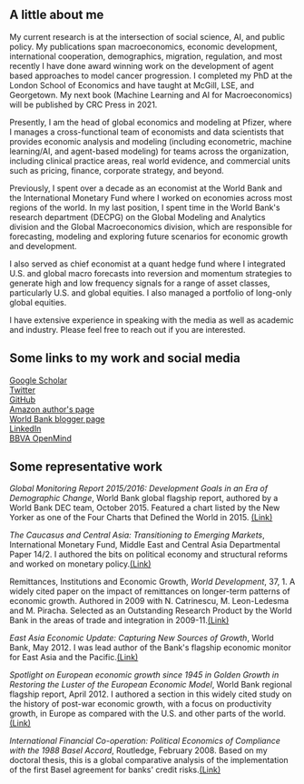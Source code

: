 ## A little about me

My current research is at the intersection of social science, AI, and public policy. My publications span macroeconomics, economic development, international cooperation, demographics, migration, regulation, and most recently I have done award winning work on the development of agent based approaches to model cancer progression. I completed my PhD at the London School of Economics and have taught at McGill, LSE, and Georgetown. My next book (Machine Learning and AI for Macroeconomics) will be published by CRC Press in 2021.

Presently, I am the head of global economics and modeling at Pfizer, where I manages a cross-functional team of economists and data scientists that provides economic analysis and modeling (including econometric, machine learning/AI, and agent-based modeling) for teams across the organization, including clinical practice areas, real world evidence, and commercial units such as pricing, finance, corporate strategy, and beyond. 

Previously, I spent over a decade as an economist at the World Bank and the International Monetary Fund where I worked on economies across most regions of the world. In my last position, I spent time in the World Bank's research department (DECPG) on the Global Modeling and Analytics division and the Global Macroeconomics division, which are responsible for forecasting, modeling and exploring future scenarios for economic growth and development. 

I also served as chief economist at a quant hedge fund where I integrated U.S. and global macro forecasts into reversion and momentum strategies to generate high and low frequency signals for a range of asset classes, particularly U.S. and global equities. I also managed a portfolio of long-only global equities. 

I have extensive experience in speaking with the media as well as academic and industry. Please feel free to reach out if you are interested.

## Some links to my work and social media
[Google Scholar](https://scholar.google.com/citations?user=9HiFdkEAAAAJ&hl=en)  
[Twitter](https://twitter.com/brycequillin)  
[GitHub](https://github.com/bquillin12)  
[Amazon author's page](https://www.amazon.com/Bryce-Quillin/e/B001JSCH6W)   
[World Bank blogger page](http://blogs.worldbank.org/team/bryce-quillin)     
[LinkedIn](https://linkedin.com/in/bquillin)  
[BBVA OpenMind](https://www.bbvaopenmind.com/en/authors/bryce-quillin/)  

## Some representative work

*Global Monitoring Report 2015/2016: Development Goals in an Era of Demographic Change*, World Bank global flagship report, authored by a World Bank DEC team, October 2015. Featured a chart listed by the New Yorker as one of the Four Charts that Defined the World in 2015. [(Link)](http://www.worldbank.org/gmr)

*The Caucasus and Central Asia: Transitioning to Emerging Markets*, International Monetary Fund, Middle East and Central Asia Departmental Paper 14/2. I authored the bits on political economy and structural reforms and worked on monetary policy.[(Link)](https://www.imf.org/external/pubs/ft/dp/2014/1402mcd.pdf)

Remittances, Institutions and Economic Growth, *World Development*, 37, 1. A widely cited paper on the impact of remittances on longer-term patterns of economic growth. Authored in 2009 with N. Catrinescu, M. Leon-Ledesma and M. Piracha. Selected as an Outstanding Research Product by the World Bank in the areas of trade and integration in 2009-11.[(Link)](https://ideas.repec.org/a/eee/wdevel/v37y2009i1p81-92.html)

*East Asia Economic Update: Capturing New Sources of Growth*, World Bank, May 2012. I was lead author of the Bank's flagship economic monitor for East Asia and the Pacific.[(Link)](http://siteresources.worldbank.org/INTEAPHALFYEARLYUPDATE/Resources/550192-1337701176079/eap-update-may-2012-full-report.pdf)

*Spotlight on European economic growth since 1945 in Golden Growth in Restoring the Luster of the European Economic Model*, World Bank regional flagship report, April 2012. I authored a section in this widely cited study on the history of post-war economic growth, with a focus on productivity growth, in Europe as compared with the U.S. and other parts of the world.[(Link)](http://www.worldbank.org/en/region/eca/publication/golden-growth)

*International Financial Co-operation: Political Economics of Compliance with the 1988 Basel Accord*, Routledge, February 2008. Based on my doctoral thesis, this is a global comparative analysis of the implementation of the first Basel agreement for banks' credit risks.[(Link)](https://www.amazon.com/International-Financial-Co-Operation-Political-Compliance-ebook/dp/B001QEQR0G)



 


